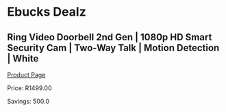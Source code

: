 
# Ebucks Dealz
## Ring Video Doorbell 2nd Gen | 1080p HD Smart Security Cam | Two-Way Talk | Motion Detection | White
[Product Page](https://www.ebucks.com/web/shop/productSelected.do?prodId=1170899300&catId=1170874557)

Price: R1499.00

Savings: 500.0


	
